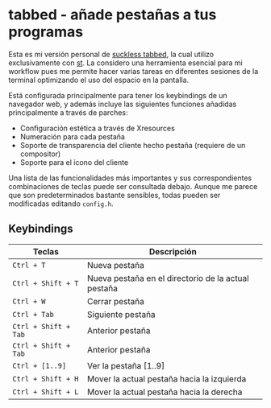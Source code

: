 # tabbed - añade pestañas a tus programas

Esta es mi versión personal de [suckless
tabbed](https://tools.suckless.org/tabbed/), la cual utilizo
exclusivamente con [st](https://st.suckless.org/). La
considero una herramienta esencial para mi workflow pues me
permite hacer varias tareas en diferentes sesiones de la
terminal optimizando el uso del espacio en la pantalla.

Está configurada principalmente para tener los keybindings
de un navegador web, y además incluye las siguientes
funciones añadidas principalmente a través de parches: 

- Configuración estética a través de Xresources
- Numeración para cada pestaña
- Soporte de transparencia del cliente hecho pestaña
  (requiere de un compositor)
- Soporte para el ícono del cliente

Una lista de las funcionalidades más importantes y sus
correspondientes combinaciones de teclas puede ser
consultada debajo. Aunque me parece que son predeterminados
bastante sensibles, todas pueden ser modificadas editando
`config.h`.

## Keybindings
| Teclas | Descripción |
|--|--|
|`Ctrl + T`  |Nueva pestaña|
|`Ctrl + Shift + T`  |Nueva pestaña en el directorio de la actual pestaña|
|`Ctrl + W`  |Cerrar pestaña|
|`Ctrl + Tab`|Siguiente pestaña|
|`Ctrl + Shift + Tab`|Anterior pestaña|
|`Ctrl + Shift + Tab`|Anterior pestaña|
|`Ctrl + [1..9]`|Ver la pestaña [1..9]|
|`Ctrl + Shift + H`|Mover la actual pestaña hacia la izquierda|
|`Ctrl + Shift + L`|Mover la actual pestaña hacia la derecha|

